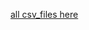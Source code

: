 <a href="https://drive.google.com/drive/folders/1AkC5HFc_qkqNQkLSAiZzosfR0Zm5xYIW" target="_blank">all csv_files here</a>
